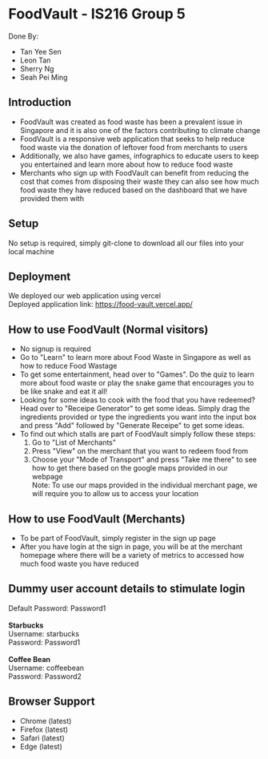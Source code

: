 # FoodVault - IS216 Group 5
Done By:
- Tan Yee Sen
- Leon Tan
- Sherry Ng
- Seah Pei Ming

## Introduction
- FoodVault was created as food waste has been a prevalent issue in Singapore and it is also one of the factors contributing to climate change
- FoodVault is a responsive web application that seeks to help reduce food waste via the donation of leftover food from merchants to users
- Additionally, we also have games, infographics to educate users to keep you entertained and learn more about how to reduce food waste
- Merchants who sign up with FoodVault can benefit from reducing the cost that comes from disposing their waste they can also see how much food waste they have reduced based on the dashboard that we have provided them with

## Setup 
No setup is required, simply git-clone to download all our files into your local machine

## Deployment
We deployed our web application using vercel <br>
Deployed application link: https://food-vault.vercel.app/

## How to use FoodVault (Normal visitors)
- No signup is required
- Go to "Learn" to learn more about Food Waste in Singapore as well as how to reduce Food Wastage 
- To get some entertainment, head over to "Games". Do the quiz to learn more about food waste or play the snake game that encourages you to be like snake and eat it all!
- Looking for some ideas to cook with the food that you have redeemed? Head over to "Receipe Generator" to get some ideas. Simply drag the ingredients provided or type the ingredients you want into the input box and press "Add" followed by "Generate Receipe" to get some ideas.
- To find out which stalls are part of FoodVault simply follow these steps:
  1) Go to "List of Merchants"
  2) Press "View" on the merchant that you want to redeem food from
  3) Choose your "Mode of Transport" and press "Take me there" to see how to get there based on the google maps provided in our webpage<br>
    Note: To use our maps provided in the individual merchant page, we will require you to allow us to access your location

## How to use FoodVault (Merchants)
- To be part of FoodVault, simply register in the sign up page
- After you have login at the sign in page, you will be at the merchant homepage where there will be a variety of metrics to accessed how much food waste you have reduced

## Dummy user account details to stimulate login

Default Password: Password1
<br>
<br>
**Starbucks**
<br>
Username: starbucks
<br>
Password: Password1  
<br>
**Coffee Bean**
<br>
Username: coffeebean
<br>
Password: Password2

## Browser Support
- Chrome (latest)
- Firefox (latest)
- Safari (latest)
- Edge (latest)

